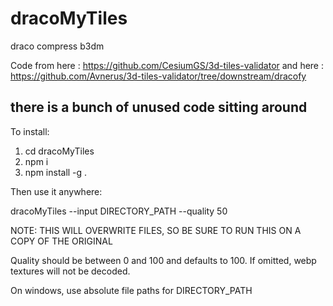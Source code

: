 # dracoMyTiles
draco compress b3dm

Code from here : https://github.com/CesiumGS/3d-tiles-validator
and here : https://github.com/Avnerus/3d-tiles-validator/tree/downstream/dracofy

there is a bunch of unused code sitting around
---

To install:

1. cd dracoMyTiles
2. npm i
3. npm install -g .

Then use it anywhere:

dracoMyTiles --input DIRECTORY_PATH --quality 50

NOTE: THIS WILL OVERWRITE FILES, SO BE SURE TO RUN THIS ON A COPY OF THE ORIGINAL

Quality should be between 0 and 100 and defaults to 100. If omitted, webp textures will not be decoded.

On windows, use absolute file paths for DIRECTORY_PATH
